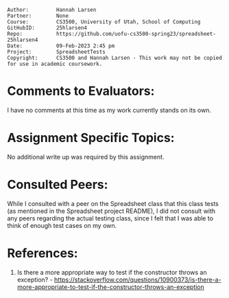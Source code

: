 ﻿```
Author:			Hannah Larsen
Partner:		None
Course:			CS3500, University of Utah, School of Computing
GitHubID:		25hlarsen4
Repo:			https://github.com/uofu-cs3500-spring23/spreadsheet-25hlarsen4
Date:			09-Feb-2023 2:45 pm
Project:	  	SpreadsheetTests
Copyright:		CS3500 and Hannah Larsen - This work may not be copied for use in academic coursework.
```


# Comments to Evaluators:

I have no comments at this time as my work currently stands on its own.

# Assignment Specific Topics:

No additional write up was required by this assignment.

# Consulted Peers:

While I consulted with a peer on the Spreadsheet class that this class tests (as mentioned in the Spreadsheet project README),
I did not consult with any peers regarding the actual testing class, since I felt that I was able to think of enough
test cases on my own.

# References:

1. Is there a more appropriate way to test if the constructor throws an exception? - https://stackoverflow.com/questions/10900373/is-there-a-more-appropriate-to-test-if-the-constructor-throws-an-exception